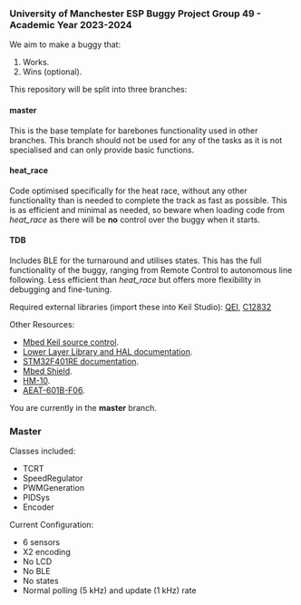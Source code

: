 ### University of Manchester ESP Buggy Project Group 49 - Academic Year 2023-2024

We aim to make a buggy that:

1. Works.
2. Wins (optional).

This repository will be split into three branches:

#### master
This is the base template for barebones functionality used in other branches. 
This branch should not be used for any of the tasks as it is not specialised and can only provide basic functions.

#### heat_race
Code optimised specifically for the heat race, without any other functionality than is needed to complete the track as fast as possible. 
This is as efficient and minimal as needed, so beware when loading code from *heat_race* as there will be **no** control over the buggy when it starts.

#### TDB
Includes BLE for the turnaround and utilises states. This has the full functionality of the buggy, ranging from Remote Control to autonomous line following.
Less efficient than *heat_race* but offers more flexibility in debugging and fine-tuning. 

Required external libraries (import these into Keil Studio): [QEI](https://os.mbed.com/users/aberk/code/QEI/), [C12832](https://os.mbed.com/teams/components/code/C12832/)

Other Resources:

- [Mbed Keil source control](https://os.mbed.com/docs/mbed-studio/current/source-control/index.html).
- [Lower Layer Library and HAL documentation](https://www.st.com/en/embedded-software/stm32cubef4.html).
- [STM32F401RE documentation](https://www.st.com/en/microcontrollers-microprocessors/stm32f401re.html).
- [Mbed Shield](https://os.mbed.com/components/mbed-Application-Shield/).
- [HM-10](https://os.mbed.com/users/alexsaadfalcon/notebook/hm10-guide/).
- [AEAT-601B-F06](https://www.broadcom.com/products/motion-control-encoders/incremental-encoders/magnetic-encoders/aeat-601bf06).

You are currently in the **master** branch.

### Master

Classes included:
- TCRT
- SpeedRegulator
- PWMGeneration
- PIDSys
- Encoder

Current Configuration:
- 6 sensors
- X2 encoding
- No LCD
- No BLE
- No states
- Normal polling (5 kHz) and update (1 kHz) rate
